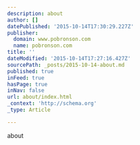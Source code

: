 ```yaml
---
description: about
author: []
datePublished: '2015-10-14T17:30:29.227Z'
publisher:
  domain: www.pobronson.com
  name: pobronson.com
title: ''
dateModified: '2015-10-14T17:27:16.427Z'
sourcePath: _posts/2015-10-14-about.md
published: true
inFeed: true
hasPage: true
inNav: false
url: about/index.html
_context: 'http://schema.org'
_type: Article

---
```

about